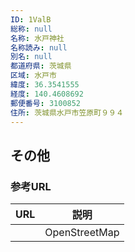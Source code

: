```yaml
---
ID: 1ValB
総称: null
名称: 水戸神社
名称読み: null
別名: null
都道府県: 茨城県
区域: 水戸市
緯度: 36.3541555
経度: 140.4608692
郵便番号: 3100852
住所: 茨城県水戸市笠原町９９４
---
```


## その他

### 参考URL

| URL | 説明          |
| --- | ------------- |
|     | OpenStreetMap |
